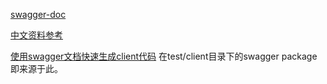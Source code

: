 
[swagger-doc](https://swagger.io/docs/)


[中文资料参考](https://huangwenchao.gitbooks.io/swagger/content/)


[使用swagger文档快速生成client代码](https://editor.swagger.io)
在test/client目录下的swagger package即来源于此。

